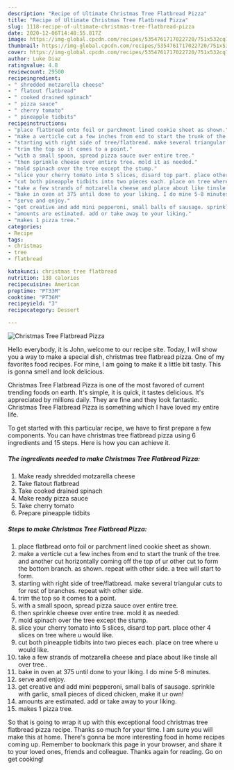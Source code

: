 ```yaml
---
description: "Recipe of Ultimate Christmas Tree Flatbread Pizza"
title: "Recipe of Ultimate Christmas Tree Flatbread Pizza"
slug: 1118-recipe-of-ultimate-christmas-tree-flatbread-pizza
date: 2020-12-06T14:48:55.817Z
image: https://img-global.cpcdn.com/recipes/5354761717022720/751x532cq70/christmas-tree-flatbread-pizza-recipe-main-photo.jpg
thumbnail: https://img-global.cpcdn.com/recipes/5354761717022720/751x532cq70/christmas-tree-flatbread-pizza-recipe-main-photo.jpg
cover: https://img-global.cpcdn.com/recipes/5354761717022720/751x532cq70/christmas-tree-flatbread-pizza-recipe-main-photo.jpg
author: Luke Diaz
ratingvalue: 4.8
reviewcount: 29500
recipeingredient:
- " shredded motzarella cheese"
- " flatout flatbread"
- " cooked drained spinach"
- " pizza sauce"
- " cherry tomato"
- " pineapple tidbits"
recipeinstructions:
- "place flatbread onto foil or parchment lined cookie sheet as shown."
- "make a verticle cut a few inches from end to start the trunk of the tree. and another cut horizontally coming off the top of ur other cut to form the bottom branch. as shown. repeat with other side. a tree will start to form."
- "starting with right side of tree/flatbread. make several triangular cuts to for rest of branches. repeat with other side."
- "trim the top so it comes to a point."
- "with a small spoon, spread pizza sauce over entire tree."
- "then sprinkle cheese over entire tree. mold it as needed."
- "mold spinach over the tree except the stump."
- "slice your cherry tomato into 5 slices, disard top part. place other 4 slices on tree where u would like."
- "cut both pineapple tidbits into two pieces each. place on tree where u would like."
- "take a few strands of motzarella cheese and place about like tinsle all over tree.."
- "bake in oven at 375 until done to your liking. I do mine 5-8 minutes."
- "serve and enjoy."
- "get creative and add mini pepperoni, small balls of sausage. sprinkle with garlic, small pieces of diced chicken, make it ur own!"
- "amounts are estimated. add or take away to your liking."
- "makes 1 pizza tree."
categories:
- Recipe
tags:
- christmas
- tree
- flatbread

katakunci: christmas tree flatbread 
nutrition: 138 calories
recipecuisine: American
preptime: "PT33M"
cooktime: "PT36M"
recipeyield: "3"
recipecategory: Dessert

---
```



![Christmas Tree Flatbread Pizza](https://img-global.cpcdn.com/recipes/5354761717022720/751x532cq70/christmas-tree-flatbread-pizza-recipe-main-photo.jpg)

Hello everybody, it is John, welcome to our recipe site. Today, I will show you a way to make a special dish, christmas tree flatbread pizza. One of my favorites food recipes. For mine, I am going to make it a little bit tasty. This is gonna smell and look delicious.



Christmas Tree Flatbread Pizza is one of the most favored of current trending foods on earth. It's simple, it is quick, it tastes delicious. It's appreciated by millions daily. They are fine and they look fantastic. Christmas Tree Flatbread Pizza is something which I have loved my entire life.


To get started with this particular recipe, we have to first prepare a few components. You can have christmas tree flatbread pizza using 6 ingredients and 15 steps. Here is how you can achieve it.

<!--inarticleads1-->

##### The ingredients needed to make Christmas Tree Flatbread Pizza:

1. Make ready  shredded motzarella cheese
1. Take  flatout flatbread
1. Take  cooked drained spinach
1. Make ready  pizza sauce
1. Take  cherry tomato
1. Prepare  pineapple tidbits




<!--inarticleads2-->

##### Steps to make Christmas Tree Flatbread Pizza:

1. place flatbread onto foil or parchment lined cookie sheet as shown.
1. make a verticle cut a few inches from end to start the trunk of the tree. and another cut horizontally coming off the top of ur other cut to form the bottom branch. as shown. repeat with other side. a tree will start to form.
1. starting with right side of tree/flatbread. make several triangular cuts to for rest of branches. repeat with other side.
1. trim the top so it comes to a point.
1. with a small spoon, spread pizza sauce over entire tree.
1. then sprinkle cheese over entire tree. mold it as needed.
1. mold spinach over the tree except the stump.
1. slice your cherry tomato into 5 slices, disard top part. place other 4 slices on tree where u would like.
1. cut both pineapple tidbits into two pieces each. place on tree where u would like.
1. take a few strands of motzarella cheese and place about like tinsle all over tree..
1. bake in oven at 375 until done to your liking. I do mine 5-8 minutes.
1. serve and enjoy.
1. get creative and add mini pepperoni, small balls of sausage. sprinkle with garlic, small pieces of diced chicken, make it ur own!
1. amounts are estimated. add or take away to your liking.
1. makes 1 pizza tree.




So that is going to wrap it up with this exceptional food christmas tree flatbread pizza recipe. Thanks so much for your time. I am sure you will make this at home. There's gonna be more interesting food in home recipes coming up. Remember to bookmark this page in your browser, and share it to your loved ones, friends and colleague. Thanks again for reading. Go on get cooking!
